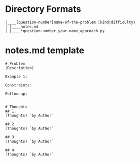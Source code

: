 # Directory Formats
```
|____[question-number]name-of-the-problem (kind|difficulty)
| |____notes.md
| |____*question-number_your-name_approach.py
```

# notes.md template
```
# Problem
(Description)

Example 1:

Constraints:

Follow-up: 


# Thoughts
## 1.
(Thoughts) `by Author`

## 2
(Thoughts) `by Author`

## 3
(Thoughts) `by Author`

## 4
(Thoughts) `by Author`
```